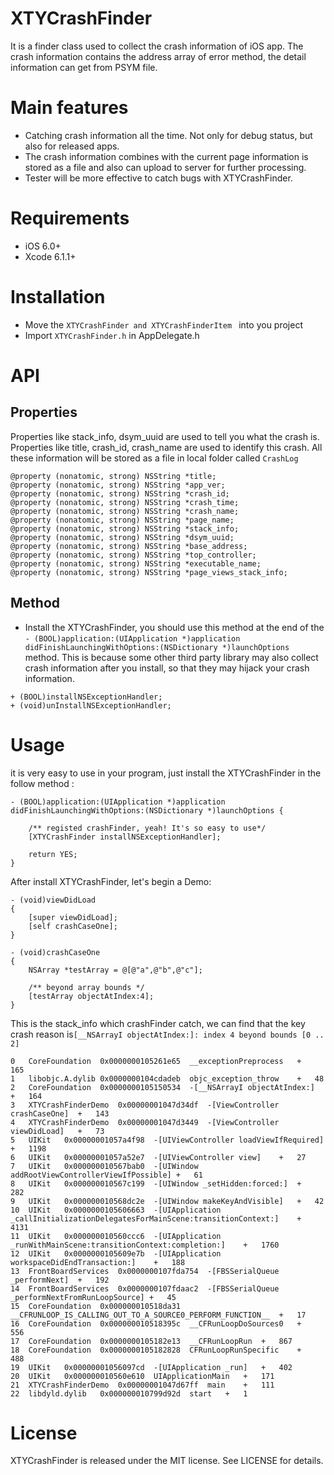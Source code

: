 # XTYCrashFinder
It is a finder class used to collect the crash information of iOS app. The crash information contains the address array of error method, the detail information can  get from PSYM file.


# Main features
* Catching crash information all the time. Not only for debug status, but also for released apps.
* The crash information combines with the current page information is stored as a file and also can upload to server for further processing.
* Tester will be more effective to catch bugs with XTYCrashFinder.

# Requirements
* iOS 6.0+ 
* Xcode 6.1.1+

# Installation
  * Move the `XTYCrashFinder and XTYCrashFinderItem ` into you project
  * Import `XTYCrashFinder.h` in AppDelegate.h 

# API
## Properties
Properties like stack_info, dsym_uuid are used to tell you what the crash is. Properties like title, crash_id, crash_name are used to identify this crash. All these information will be stored as a file in local folder called `CrashLog` 

```
@property (nonatomic, strong) NSString *title;
@property (nonatomic, strong) NSString *app_ver;
@property (nonatomic, strong) NSString *crash_id;
@property (nonatomic, strong) NSString *crash_time;
@property (nonatomic, strong) NSString *crash_name;
@property (nonatomic, strong) NSString *page_name;
@property (nonatomic, strong) NSString *stack_info;
@property (nonatomic, strong) NSString *dsym_uuid;
@property (nonatomic, strong) NSString *base_address;
@property (nonatomic, strong) NSString *top_controller;
@property (nonatomic, strong) NSString *executable_name;
@property (nonatomic, strong) NSString *page_views_stack_info;
```



## Method
 *  Install the XTYCrashFinder, you should use this method  at the end of the `- (BOOL)application:(UIApplication *)application didFinishLaunchingWithOptions:(NSDictionary *)launchOptions` method. This is because some other third party library may also collect crash information after you install, so that they may hijack your crash information.

```
+ (BOOL)installNSExceptionHandler;
+ (void)unInstallNSExceptionHandler;

```

# Usage
it is very easy to use in your program, just install the XTYCrashFinder in the follow method :

```
- (BOOL)application:(UIApplication *)application didFinishLaunchingWithOptions:(NSDictionary *)launchOptions {

    /** registed crashFinder, yeah! It's so easy to use*/
    [XTYCrashFinder installNSExceptionHandler];
    
    return YES;
}
```

After install XTYCrashFinder, let's begin a Demo:

```
- (void)viewDidLoad
{
    [super viewDidLoad];
    [self crashCaseOne];
}

- (void)crashCaseOne
{
    NSArray *testArray = @[@"a",@"b",@"c"];
    
    /** beyond array bounds */
    [testArray objectAtIndex:4];
}
```

This is the stack_info which crashFinder catch, we can find that the key crash reason  is`[__NSArrayI objectAtIndex:]: index 4 beyond bounds [0 .. 2]`

```
0	CoreFoundation	0x0000000105261e65	__exceptionPreprocess	+	165 
1	libobjc.A.dylib	0x0000000104cdadeb	objc_exception_throw	+	48
2	CoreFoundation	0x0000000105150534	-[__NSArrayI objectAtIndex:]	+	164
3	XTYCrashFinderDemo	0x00000001047d34df	-[ViewController crashCaseOne]	+	143
4	XTYCrashFinderDemo	0x00000001047d3449	-[ViewController viewDidLoad]	+	73
5	UIKit	0x00000001057a4f98	-[UIViewController loadViewIfRequired]	+	1198
6	UIKit	0x00000001057a52e7	-[UIViewController view]	+	27
7	UIKit	0x000000010567bab0	-[UIWindow addRootViewControllerViewIfPossible]	+	61
8	UIKit	0x000000010567c199	-[UIWindow _setHidden:forced:]	+	282
9	UIKit	0x000000010568dc2e	-[UIWindow makeKeyAndVisible]	+	42
10	UIKit	0x0000000105606663	-[UIApplication _callInitializationDelegatesForMainScene:transitionContext:]	+	4131
11	UIKit	0x000000010560ccc6	-[UIApplication _runWithMainScene:transitionContext:completion:]	+	1760
12	UIKit	0x0000000105609e7b	-[UIApplication workspaceDidEndTransaction:]	+	188
13	FrontBoardServices	0x0000000107fda754	-[FBSSerialQueue _performNext]	+	192
14	FrontBoardServices	0x0000000107fdaac2	-[FBSSerialQueue _performNextFromRunLoopSource]	+	45
15	CoreFoundation	0x000000010518da31	__CFRUNLOOP_IS_CALLING_OUT_TO_A_SOURCE0_PERFORM_FUNCTION__	+	17
16	CoreFoundation	0x000000010518395c	__CFRunLoopDoSources0	+	556
17	CoreFoundation	0x0000000105182e13	__CFRunLoopRun	+	867
18	CoreFoundation	0x0000000105182828	CFRunLoopRunSpecific	+	488
19	UIKit	0x00000001056097cd	-[UIApplication _run]	+	402
20	UIKit	0x000000010560e610	UIApplicationMain	+	171
21	XTYCrashFinderDemo	0x00000001047d67ff	main	+	111
22	libdyld.dylib	0x000000010799d92d	start	+	1
```

# License
XTYCrashFinder is released under the MIT license. See LICENSE for details.
